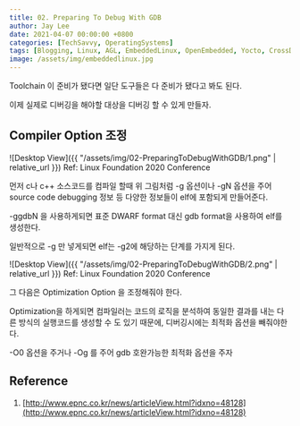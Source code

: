 ```yaml
---
title: 02. Preparing To Debug With GDB
author: Jay Lee
date: 2021-04-07 00:00:00 +0800
categories: [TechSavvy, OperatingSystems]
tags: [Blogging, Linux, AGL, EmbeddedLinux, OpenEmbedded, Yocto, CrossDevelopment, GCC, GDB, Toolchain]
image: /assets/img/embeddedlinux.jpg
---
```


Toolchain 이 준비가 됐다면 일단 도구들은 다 준비가 됐다고 봐도 된다.

이제 실제로 디버깅을 해야할 대상을 디버깅 할 수 있게 만들자.

## Compiler Option 조정

![Desktop View]({{ "/assets/img/02-PreparingToDebugWithGDB/1.png" | relative_url }})
Ref: Linux Foundation 2020 Conference   

먼저 c나 c++ 소스코드를 컴파일 할때 위 그림처럼 -g 옵션이나 -gN 옵션을 주어 source code debugging 정보 등 다양한 정보들이 elf에 포함되게 만들어준다.

-ggdbN 을 사용하게되면 표준 DWARF format 대신 gdb format을 사용하여 elf를 생성한다.

일반적으로 -g 만 넣게되면 elf는 -g2에 해당하는 단계를 가지게 된다.

![Desktop View]({{ "/assets/img/02-PreparingToDebugWithGDB/2.png" | relative_url }})
Ref: Linux Foundation 2020 Conference   

그 다음은 Optimization Option 을 조정해줘야 한다.

Optimization을 하게되면 컴파일러는 코드의 로직을 분석하여 동일한 결과를 내는 다른 방식의 실행코드를 생성할 수 도 있기 때문에, 디버깅시에는 최적화 옵션을 빼줘야한다.

-O0 옵션을 주거나 -Og 를 주어 gdb 호완가능한 최적화 옵션을 주자

## Reference

1. [http://www.epnc.co.kr/news/articleView.html?idxno=48128](http://www.epnc.co.kr/news/articleView.html?idxno=48128)